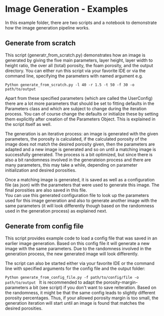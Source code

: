 # Image Generation - Examples

In this example folder, there are two scripts and a notebook to demonstrate how the image generation pipeline works.

## Generate from scratch
This script (generatr_from_scratch.py) demonstrates how an image is generated by 
giving the five main parameters, layer height, layer width to height ratio, the over all (total) porosity, 
the foam porosity, and the output directory.
You can either run this script via your favorite IDE or via the command line, 
specifying the parameters with named argument e.g.

`Python generate_from_scratch.py -l 40 -r 1.5 -t 50 -f 30 -o path/to/output`

Apart from these specified parameters (which are called the UserConfig) there are a lot more parameters that should be 
set to fitting defaults in the Parameters class and which are subject to change during the iteration process.
You can of course change the defaults or initialize these by setting them explicitly after creation of the Parameters 
Object. This is explained in the script itself as well.    

The generation is an iterative process: an image is generated with the given parameters, the porosity is calculated, 
if the calculated porosity of the image does not match the desired porosity given, then the parameters are adapted and 
a new image is generated and so on until a matching image is successfully generated.
The process is a bit optimized, but since there is also a bit randomness involved in the generateion process
and there are many parameters, this may take a while, depending on parameter initialization and desired porosities.

Once a matching image is generated, it is saved as well as a configuration file (as json) with the parameters that were 
used to generate this image. The final porosities are also saved in this file.     
You can use this generated configuration file to look up the parameters used for this image generation and also to 
generate another image with the same parameters (it will look differently though based on the randomness used in the 
generation process) as explained next.

## Generate from config file
This script provides example code to load a config file that was saved in an earlier image generation. 
Based on this config file it will generate a new image with the same parameters.
Due to the randomness involved in the generation process, the new generated image will look differently.

The script can also be started either via your favorite IDE or the command line with specified arguments
for the config file and the output folder:

`Python generate_from_config_file.py -f path/to/config/file -o path/to/output
`
It is recommended to adapt the porosity-margin-parameters a bit (see script) if you don't want to save reiteration.
Based on the randomness, it might be that the same config leads to slightly different porosity percentages. 
Thus, if your allowed porosity margin is too small, the generation iteration will start until an image is found that matches the desired porosities.
